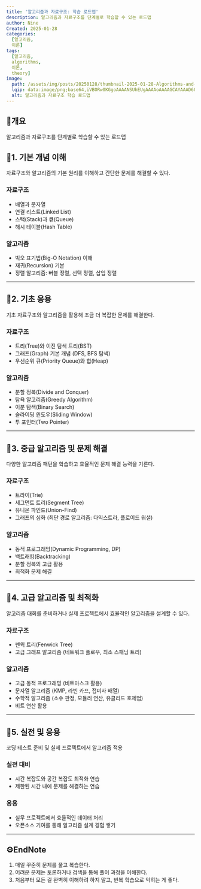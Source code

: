 ```yaml
---
title: '알고리즘과 자료구조: 학습 로드맵'
description: 알고리즘과 자료구조를 단계별로 학습할 수 있는 로드맵
author: Nine
Created: 2025-01-28
categories:
  [알고리즘,
  이론]
tags:
  [알고리즘,
  algorithms,
  이론,
  theory]
image:
  path: /assets/img/posts/20250128/thumbnail-2025-01-28-Algorithms-and-Data-Structure-Roadmap.png
  lqip: data:image/png;base64,iVBORw0KGgoAAAANSUhEUgAAAAoAAAAGCAYAAAD68A/GAAAAAklEQVR4AewaftIAAABYSURBVI3Buw5AMABA0dsHwmIxS8To/39IbMRQSVuvEEklBkPPEU3bXUSQRNIEVVGjVUaRlPhjQQqF8SNmHXlogsn2pCpnyxwPtxvcbnhpPrbTMduBP5JIN9t4GsyIqd4fAAAAAElFTkSuQmCC
  alt: 알고리즘과 자료구조 학습 로드맵
---
```

## 📌개요

알고리즘과 자료구조를 단계별로 학습할 수 있는 로드맵

## 📌1. 기본 개념 이해

자료구조와 알고리즘의 기본 원리를 이해하고 간단한 문제를 해결할 수 있다.

### 자료구조

- 배열과 문자열
- 연결 리스트(Linked List)
- 스택(Stack)과 큐(Queue)
- 해시 테이블(Hash Table)

### 알고리즘

- 빅오 표기법(Big-O Notation) 이해
- 재귀(Recursion) 기본
- 정렬 알고리즘: 버블 정렬, 선택 정렬, 삽입 정렬

---

## 📌2. 기초 응용

기초 자료구조와 알고리즘을 활용해 조금 더 복잡한 문제를 해결한다.

### 자료구조

- 트리(Tree)와 이진 탐색 트리(BST)
- 그래프(Graph) 기본 개념 (DFS, BFS 탐색)
- 우선순위 큐(Priority Queue)와 힙(Heap)

### 알고리즘

- 분할 정복(Divide and Conquer)
- 탐욕 알고리즘(Greedy Algorithm)
- 이분 탐색(Binary Search)
- 슬라이딩 윈도우(Sliding Window)
- 투 포인터(Two Pointer)

---

## 📌3. 중급 알고리즘 및 문제 해결

다양한 알고리즘 패턴을 학습하고 효율적인 문제 해결 능력을 기른다.

### 자료구조

- 트라이(Trie)
- 세그먼트 트리(Segment Tree)
- 유니온 파인드(Union-Find)
- 그래프의 심화 (최단 경로 알고리즘: 다익스트라, 플로이드 워셜)

### 알고리즘

- 동적 프로그래밍(Dynamic Programming, DP)
- 백트래킹(Backtracking)
- 분할 정복의 고급 활용
- 최적화 문제 해결

---

## 📌4. 고급 알고리즘 및 최적화

알고리즘 대회를 준비하거나 실제 프로젝트에서 효율적인 알고리즘을 설계할 수 있다.

### 자료구조

- 펜윅 트리(Fenwick Tree)
- 고급 그래프 알고리즘 (네트워크 플로우, 최소 스패닝 트리)

### 알고리즘

- 고급 동적 프로그래밍 (비트마스크 활용)
- 문자열 알고리즘 (KMP, 라빈 카프, 접미사 배열)
- 수학적 알고리즘 (소수 판정, 모듈러 연산, 유클리드 호제법)
- 비트 연산 활용

---

## 📌5. 실전 및 응용

코딩 테스트 준비 및 실제 프로젝트에서 알고리즘 적용

### 실전 대비

- 시간 복잡도와 공간 복잡도 최적화 연습
- 제한된 시간 내에 문제를 해결하는 연습

### 응용

- 실무 프로젝트에서 효율적인 데이터 처리
- 오픈소스 기여를 통해 알고리즘 설계 경험 쌓기

---

## ⚙️EndNote

1. 매일 꾸준히 문제를 풀고 복습한다.
2. 어려운 문제는 토론하거나 검색을 통해 풀이 과정을 이해한다.
3. 처음부터 모든 걸 완벽히 이해하려 하지 말고, 반복 학습으로 익히는 게 좋다.
